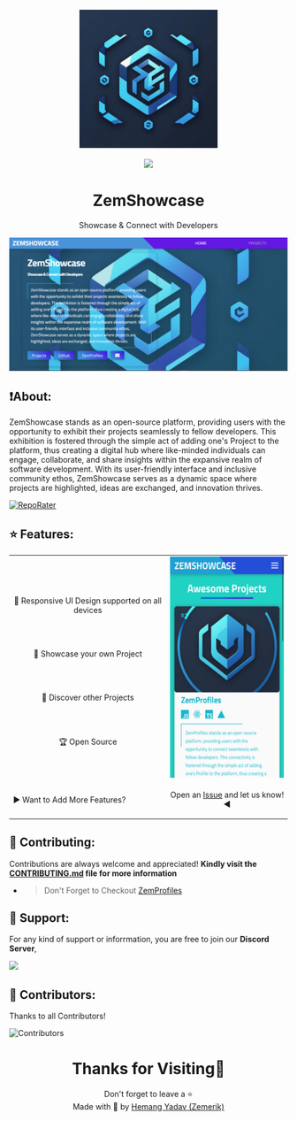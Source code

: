 <p align = "center">

<img src = "public/favicon.ico" style = "height:250px;width:250px">

<br>

<br>

<img src = "https://skillicons.dev/icons?i=javascript,css,html,react,vscode,vercel,github&perline=25">

</p>

<h1 align = "center">
  ZemShowcase
</h1>

<p align = "center">
  Showcase & Connect with Developers
</p>

<p align = "center">
  <img src = "public/Screenshot.png">
</p>

## ❗About:

ZemShowcase stands as an open-source platform, providing users with the opportunity to exhibit their projects seamlessly to fellow developers. This exhibition is fostered through the simple act of adding one's Project to the platform, thus creating a digital hub where like-minded individuals can engage, collaborate, and share insights within the expansive realm of software development. With its user-friendly interface and inclusive community ethos, ZemShowcase serves as a dynamic space where projects are highlighted, ideas are exchanged, and innovation thrives.

[![RepoRater](https://repo-rater.eddiehub.io/api/badge?owner=Zemerik&name=Zemshowcase)](https://repo-rater.eddiehub.io/rate?owner=Zemerik&name=Zemshowcase)

## ⭐ Features:

<table align = "center">
  <tr>
    <td>
      <br>
      <p align = "center">
        📱 Responsive UI Design supported on all devices
      </p>
      <br>
      <br>
      <p align = "center">
        📃 Showcase your own Project
      </p>
      <br>
      <br>
      <p align = "center">
        💖 Discover other Projects
      </p>
      <br>
      <br>
      <p align = "center">
        🏆 Open Source
      </p>
    </td>
    <td>

  <img src = "public/Screenshot_phone.png" style = "height: 400px; width: 250px">
    </td>
  </tr>
  <tr>
    <td>
      <p align = "left">
       ▶️ Want to Add More Features?
      </p>
    </td>
    <td>
      <p align = "center">
       Open an <a href = "https://github.com/Zemerik/Zemshowcase/issues">Issue</a> and let us know! ◀
      </p>
    </td>
  </tr>
</table>

## 🤝 Contributing:

Contributions are always welcome and appreciated! **Kindly visit the [CONTRIBUTING.md](https://github.com/Zemerik/ZemShowcase/blob/main/CONTRIBUTING.md) file for more information**

- > Don't Forget to Checkout [ZemProfiles](https://github.com/Zemerik/ZemProfiles)

## 💁 Support:

For any kind of support or inforrmation, you are free to join our **Discord Server**,

<a href = "https://discord.gg/UF9KsmuGbr">
  <img src = "https://invidget.switchblade.xyz/UF9KsmuGbr">
</a>

## 🥳 Contributors:

Thanks to all Contributors!

![Contributors](https://contrib.rocks/image?repo=Zemerik/Zemshowcase)

<h1 align = "center">
  Thanks for Visiting🙏
</h1>

<p align = "center">
  Don't forget to leave a ⭐
  <br>
  Made with 💖 by <a href = "https://github.com/Zemerik">Hemang Yadav (Zemerik)</a>
</p>
